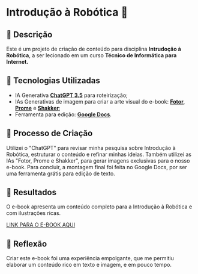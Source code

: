 # Introdução à Robótica 🌌

## 📒 Descrição
Este é um projeto de criação de conteúdo para  disciplina **Intrudoção à Robótica**, a ser lecionado em um curso **Técnico de Informática para Internet.**

## 🤖 Tecnologias Utilizadas


- IA Generativa **[ChatGPT 3.5](https://chat.openai.com)** para roteirização;
- IAs Generativas de imagem para criar a arte visual do e-book: **[Fotor](https://www.fotor.com/images/create)**, **[Prome](https://www.promeai.pro/ai-image-generation)** e **[Shakker](https://www.shakker.ai/aigenerator)**;
- Ferramenta para edição: **[Google Docs](https://docs.google.com/)**.

## 🧐 Processo de Criação
Utilizei o "ChatGPT" para revisar minha pesquisa sobre Introdução à Robótica, estruturar o conteúdo e refinar minhas ideias. Também utilizei as IAs "Fotor, Prome e Shakker", para gerar imagens exclusivas para o nosso e-book. Para concluir, a montagem final foi feita no Google Docs, por ser uma ferramenta grátis para edição de texto.

## 🚀 Resultados
O e-book apresenta um conteúdo completo para a Introdução à Robótica e com ilustrações ricas.

[LINK PARA O E-BOOK AQUI](./exemplos/Desvendando_a_Robotica_com_Python_-_Uma_Jornada_de_Criacao_e_Programacao_assinado.pdf)

## 💭 Reflexão
Criar este e-book foi uma experiência empolgante, que me permitiu elaborar um conteúdo rico em texto e imagem, e em pouco tempo.
